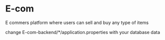 # E-com
E commers platform where users can sell and buy any type of items

change E-com-backend/*/application.properties with your database data
